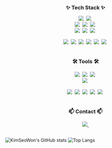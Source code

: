    <!--내용 부분-->
<h3 align="center">✨ Tech Stack ✨</h3>

<div align="center">
<img src="https://img.shields.io/badge/dart-0175C2?style=flat-square&logo=dart&logoColor=white"/>&nbsp
<img src="https://img.shields.io/badge/Flutter-02569B?style=flat-square&logo=Flutter&logoColor=white"/>&nbsp

</div>

<div align="center">
  <img src="https://img.shields.io/badge/java-007396?style=flat-square&logo=java&logoColor=white"/>&nbsp
  <img src="https://img.shields.io/badge/MySQL-4479A1?style=flat-square&logo=MySQL&logoColor=white"/>&nbsp
  <img src="https://img.shields.io/badge/SpringBoot-6DB33F?style=flat-square&logo=SpringBoot&logoColor=white"/>&nbsp

</div>

<div align="center">
   <img src="https://img.shields.io/badge/HTML5-E34F26?style=flat-badge&logo=html5&logoColor=white"/>&nbsp
  <img src="https://img.shields.io/badge/javascript-F7DF1E.svg?style=for-the-badge&logo=javascript&logoColor=20232a" />&nbsp
  <img src="https://img.shields.io/badge/css3-1572B6.svg?style=for-the-badge&logo=css3&logoColor=white" />&nbsp
</div>

<br>

<div align="center">
  <img src="https://img.shields.io/badge/python-3670A0?style=for-the-badge&logo=python&logoColor=ffdd54" />&nbsp
  <img src="https://img.shields.io/badge/pandas-150458.svg?style=for-the-badge&logo=pandas&logoColor=white" />&nbsp
  <img src="https://img.shields.io/badge/numpy-4d77cf.svg?style=for-the-badge&logo=numpy&logoColor=white" />&nbsp
  <img src="https://img.shields.io/badge/Matplotlib-11557c.svg?style=for-the-badge&logo=Matplotlib&logoColor=white" />&nbsp
  <img src="https://img.shields.io/badge/Scikit--learn-ff4500.svg?style=for-the-badge&logo=scikit-learn&logoColor=white" />&nbsp
  <img src="https://img.shields.io/badge/Tensorflow-ff4500.svg?style=for-the-badge&logo=Tensorflow&logoColor=white" />&nbsp

</div>

<br>

<h3 align="center">🛠 Tools 🛠</h3>
<div align="center">
  <img src="https://img.shields.io/badge/git-F05033.svg?style=for-the-badge&logo=git&logoColor=white" />&nbsp
  <img src="https://img.shields.io/badge/github-181717.svg?style=for-the-badge&logo=github&logoColor=white" />&nbsp
  <img src="https://img.shields.io/badge/Notion-F3F3F3.svg?style=for-the-badge&logo=notion&logoColor=black" />&nbsp
</div>

<div align="center">
  <img src="https://img.shields.io/badge/figma-F24E1E.svg?style=for-the-badge&logo=figma&logoColor=white" />&nbsp
</div>

<br>

<div align="center">
  <img src="https://img.shields.io/badge/VSCode-2C2C32.svg?style=for-the-badge&logo=visual-studio-code&logoColor=22ABF3" />&nbsp
  <img src="https://img.shields.io/badge/jupyter-2C2C32.svg?style=for-the-badge&logo=jupyter&logoColor=F37726" />&nbsp
  <img src="https://img.shields.io/badge/PyCharm-2C2C32?style=for-the-badge&logo=PyCharm&logoColor=white"/>&nbsp
  <img src="https://img.shields.io/badge/Colab-2C2C32.svg?style=for-the-badge&logo=googlecolab&logoColor=F9AB00" />&nbsp
  <img src="https://img.shields.io/badge/IntelliJ-2C2C32.svg?style=for-the-badge&logo=intellij-idea&logoColor=white" />&nbsp
</div>

<br>

<h3 align="center">📫 Contact 📫</h3>
<div align="center">
  <a href="mailto:ksw1912@gmail.com">
    <img
      src="https://img.shields.io/badge/ksw1912@gmail.com-D14836?style=for-the-badge&logo=gmail&logoColor=white"/>&nbsp
  </a>
</div>

<br>

![KimSeoWon's GitHub stats](https://github-readme-stats.vercel.app/api?username=ksw1912&show_icons=true&theme=dark) 
![Top Langs](https://github-readme-stats.vercel.app/api/top-langs/?username=ksw1912&layout=compact&theme=dark)
